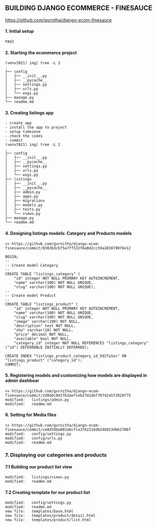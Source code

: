 ## BUILDING DJANGO ECOMMERCE - FINESAUCE
https://github.com/gurnitha/django-ecom-finesauce

#### 1. Initial setup

	PASS

#### 2. Starting the ecommerce project

	(venv3921) ing| tree -L 2
	.
	├── config
	│   ├── __init__.py
	│   ├── __pycache__
	│   ├── settings.py
	│   ├── urls.py
	│   └── wsgi.py
	├── manage.py
	└── readme.md

#### 3. Creating listings app

	- create app
	- install the app to project
	- setup timezone
	- check the codes
	- commit
	(venv3921) ing| tree -L 2
	.
	├── config
	│   ├── __init__.py
	│   ├── __pycache__
	│   ├── settings.py
	│   ├── urls.py
	│   └── wsgi.py
	├── listings
	│   ├── __init__.py
	│   ├── __pycache__
	│   ├── admin.py
	│   ├── apps.py
	│   ├── migrations
	│   ├── models.py
	│   ├── tests.py
	│   └── views.py
	├── manage.py
	└── readme.md

#### 4. Designing listings models: Category and Products models

	>> https://github.com/gurnitha/django-ecom-finesauce/commit/83836dcbf5a7ff532f8a0d2cc59a283879976e12

	BEGIN;
	--
	-- Create model Category
	--
	CREATE TABLE "listings_category" (
		"id" integer NOT NULL PRIMARY KEY AUTOINCREMENT, 
		"name" varchar(100) NOT NULL UNIQUE, 
		"slug" varchar(100) NOT NULL UNIQUE);
	--
	-- Create model Product
	--
	CREATE TABLE "listings_product" (
		"id" integer NOT NULL PRIMARY KEY AUTOINCREMENT, 
		"name" varchar(100) NOT NULL UNIQUE, 
		"slug" varchar(100) NOT NULL UNIQUE, 
		"image" varchar(100) NOT NULL, 
		"description" text NOT NULL, 
		"shu" varchar(10) NOT NULL, 
		"price" decimal NOT NULL, 
		"available" bool NOT NULL, 
		"category_id" integer NOT NULL REFERENCES "listings_category" ("id") DEFERRABLE INITIALLY DEFERRED);

	CREATE INDEX "listings_product_category_id_5d2fa1ec" ON "listings_product" ("category_id");
	COMMIT;

#### 5. Registering models and customizing how models are displayed in admin dashboar

	>> https://github.com/gurnitha/django-ecom-finesauce/commit/2d0ddc8d1fb3aefceb2741de770742a572028f75
	modified:   listings/admin.py
	modified:   readme.md

#### 6. Setting for Media files

	>> https://github.com/gurnitha/django-ecom-finesauce/commit/ce0d39ba065a6cfca3762216db24b913db62706f
	modified:   config/settings.py
	modified:   config/urls.py
	modified:   readme.md


### 7. Displaying our categories and products

#### 7.1 Building our product list view

	modified:   listings/views.py
	modified:   readme.md


#### 7.2 Creating template for our product list

	modified:   config/settings.py
	modified:   readme.md
	new file:   templates/base.html
	new file:   templates/product/detail.html
	new file:   templates/product/list.html
























